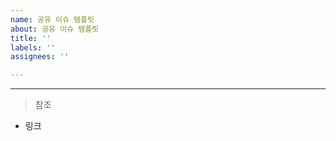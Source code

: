 ```yaml
---
name: 공유 이슈 템플릿
about: 공유 이슈 템플릿
title: ''
labels: ''
assignees: ''

---
```


<!--
라벨 달아주기!!
-->



---
> 참조
- 링크
